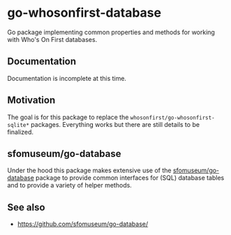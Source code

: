 # go-whosonfirst-database

Go package implementing common properties and methods for working with Who's On First databases.

## Documentation

Documentation is incomplete at this time.

## Motivation

The goal is for this package to replace the `whosonfirst/go-whosonfirst-sqlite*` packages. Everything works but there are still details to be finalized.

## sfomuseum/go-database

Under the hood this package makes extensive use of the [sfomuseum/go-database](https://github.com/sfomuseum/go-database/) package to provide common interfaces for (SQL) database tables and to provide a variety of helper methods.

## See also

* https://github.com/sfomuseum/go-database/